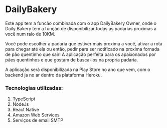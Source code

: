 # DailyBakery

Este app tem a funcão combinada com o app DailyBakery Owner, onde o Daily Bakery tem a função de disponibilizar todas as padarias proximas a você num raio de 10KM.

Você pode escolher a padaria que estiver mais proxima a você, ativar a rota para chegar até ela ou então, pedir para ser notificado na proxima fornada de pão quentinho que sair! A aplicação perfeita para os apaixonados por pães quentinhos e que gostam de busca-los na propria padaria.

A aplicação será disponibilizada na Play Store no ano que vem, com o backend ja no ar dentro da plataforma Heroku.

### Tecnologias utilizadas: <br>
1. TypeScript
2. NodeJs
3. React Native
4. Amazon Web Services
5. Serviços de email SMTP
